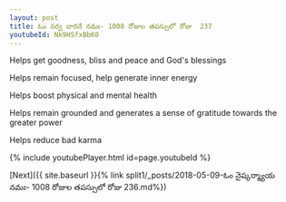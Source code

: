 ```yaml
---
layout: post
title: ఓం సర్వ దారినే నమః- 1008 రోజుల తపస్సులో రోజు  237
youtubeId: Nk9HSfxBbK0
---
```

 
 
Helps get goodness, bliss and peace and God's blessings
 
Helps remain focused, help generate inner energy 
 
Helps boost physical and mental health 
 
Helps remain grounded and generates a sense of gratitude towards the greater power 
 
Helps reduce bad karma
 
 
 
 


{% include youtubePlayer.html id=page.youtubeId %}
 
[Next]({{ site.baseurl }}{% link  split1/_posts/2018-05-09-ఓం నైష్కర్మ్యాయ నమః- 1008 రోజుల తపస్సులో రోజు  236.md%})
 
